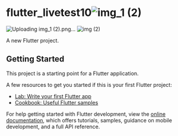 # flutter_livetest10![img_1 (2)](https://github.com/anonhossain/flutter_livetest10/assets/141258563/320d5d97-afe2-4fbc-9698-0d4f3b1f2de4)
![Uploading img_1 (2).png…]()
![img (2)](https://github.com/anonhossain/flutter_livetest10/assets/141258563/615303b2-a652-4974-84ba-9955daa691a7)


A new Flutter project.

## Getting Started

This project is a starting point for a Flutter application.

A few resources to get you started if this is your first Flutter project:

- [Lab: Write your first Flutter app](https://docs.flutter.dev/get-started/codelab)
- [Cookbook: Useful Flutter samples](https://docs.flutter.dev/cookbook)

For help getting started with Flutter development, view the
[online documentation](https://docs.flutter.dev/), which offers tutorials,
samples, guidance on mobile development, and a full API reference.
